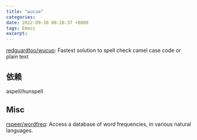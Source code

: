 ```yaml
---
title: "wucuo"
categories: 
date: 2022-09-30 00:28:37 +0800
tags: Emacs
excerpt: 
---
```





[redguardtoo/wucuo](https://github.com/redguardtoo/wucuo): Fastest solution to spell check camel case code or plain text


## 依赖

aspell/hunspell

## Misc

[rspeer/wordfreq](https://github.com/rspeer/wordfreq): Access a database of word frequencies, in various natural languages.




